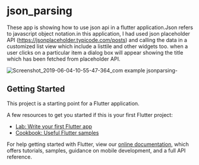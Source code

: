 # json_parsing

These app is showing how to use json api in a flutter application.Json refers to javascript object notation.in this application, I had used json placeholder API (https://jsonplaceholder.typicode.com/posts) and calling the data in a customized list view which include a listtile and other widgets too. when a user clicks on a particular item a dialog box will appear showing the title which has been fetched from placeholder API.


![Screenshot_2019-06-04-10-55-47-364_com example jsonparsing-](https://user-images.githubusercontent.com/42839360/58853559-5f26e600-86b8-11e9-844e-3a2853301be7.png)

## Getting Started
This project is a starting point for a Flutter application.

A few resources to get you started if this is your first Flutter project:

- [Lab: Write your first Flutter app](https://flutter.io/docs/get-started/codelab)
- [Cookbook: Useful Flutter samples](https://flutter.io/docs/cookbook)

For help getting started with Flutter, view our 
[online documentation](https://flutter.io/docs), which offers tutorials, 
samples, guidance on mobile development, and a full API reference.
